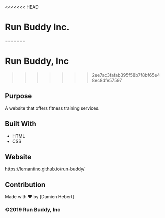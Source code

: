 <<<<<<< HEAD
# Run Buddy Inc.
=======
# Run Buddy, Inc
>>>>>>> 2ee7ac3fafab395f58b7f8bf65e48ec8dfe57597

## Purpose
A website that offers fitness training services. 

## Built With
* HTML
* CSS

## Website
https://lernantino.github.io/run-buddy/

## Contribution
Made with ❤️ by [Damien Hebert]

### ©️2019 Run Buddy, Inc 

